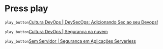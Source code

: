 # Press play

`play_button`[Cultura DevOps | DevSecOps: Adicionando Sec ao seu Devops!](https://open.spotify.com/episode/6vLaiFdQYLfv3Kor0YISvp?si=c56ad3a041f9432b&nd=1)

`play_button`[Cultura DevOps | Segurança na nuvem](https://open.spotify.com/episode/0gvzmVSEgeq4SuKkrOMt35)
  
`play_button`[Sem Servidor | Segurança em Aplicações Serverless](https://open.spotify.com/episode/77uFSdWWktJ5jvLZ3TXAlq?si=3d2c60087cd94bfe)
